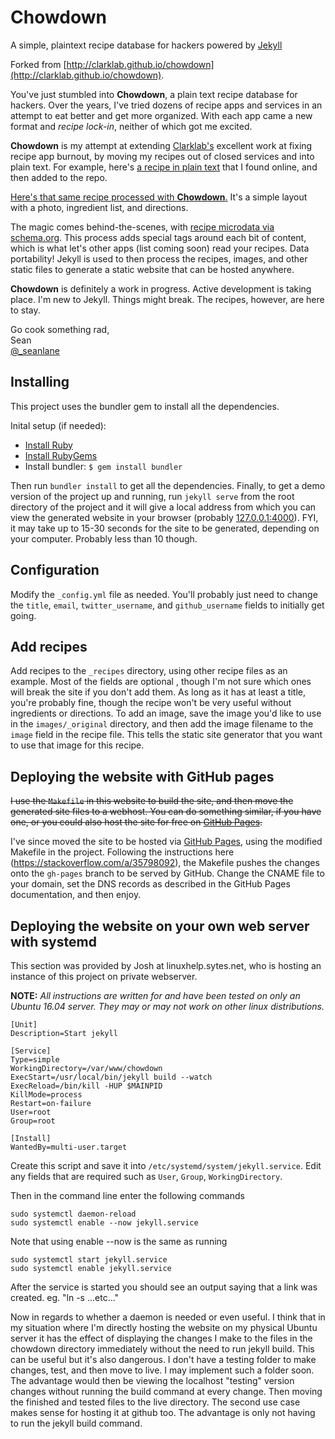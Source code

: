 # Chowdown

A simple, plaintext recipe database for hackers powered by [Jekyll](https://jekyllrb.com/)

Forked from [http://clarklab.github.io/chowdown](http://clarklab.github.io/chowdown).

You've just stumbled into **Chowdown**, a plain text recipe database for hackers. Over the years, I've tried dozens of recipe apps and services in an attempt to eat better and get more organized. With each app came a new format and <em>recipe lock-in</em>, neither of which got me excited.

**Chowdown** is my attempt at extending [Clarklab's](https://github.com/clarklab) excellent work at fixing recipe app burnout, by moving my recipes out of closed services and into plain text. For example, here's [a recipe in plain text][1] that I found online, and then added to the repo.

[Here's that same recipe processed with **Chowdown**.][2] It's a simple layout with a photo, ingredient list, and directions.

The magic comes behind-the-scenes, with [recipe microdata via schema.org][3]. This process adds special tags around each bit of content, which is what let's other apps (list coming soon) read your recipes. Data portability! Jekyll is used to then process the recipes, images, and other static files to generate a static website that can be hosted anywhere. 

**Chowdown** is definitely a work in progress. Active development is taking place. I'm new to Jekyll. Things might break. The recipes, however, are here to stay.
  
Go cook something rad,  
    Sean  
    [@\_seanlane][4]  

[1]:https://raw.githubusercontent.com/seanlane/chowdown/master/_recipes/pepperoncini-pork.md
[2]:http://recipes.lane.sh/recipes/pepperoncini-pork.html
[3]:http://schema.org/Recipe
[4]:http://twitter.com/_seanlane

## Installing

This project uses the bundler gem to install all the dependencies.

Inital setup (if needed):

* [Install Ruby](https://www.ruby-lang.org/en/documentation/installation/)
* [Install RubyGems](https://rubygems.org/pages/download)
* Install bundler: `$ gem install bundler`

Then run `bundler install` to get all the dependencies. Finally, to get a demo version of the project up and running, run `jekyll serve` from the root directory of the project and it will give a local address from which you can view the generated website in your browser (probably [127.0.0.1:4000](http://127.0.0.1:4000)). FYI, it may take up to 15-30 seconds for the site to be generated, depending on your computer. Probably less than 10 though.

## Configuration

Modify the `_config.yml` file as needed. You'll probably just need to change  the `title`, `email`, `twitter_username`, and `github_username` fields to initially get going.

## Add recipes

Add recipes to the `_recipes` directory, using other recipe files as an example. Most of the fields are optional , though I'm not sure which ones will break the site if you don't add them. As long as it has at least a title, you're probably fine, though the recipe won't be very useful without ingredients or directions. To add an image, save the image you'd like to use in the `images/_original` directory, and then add the image filename to the `image` field in the recipe file. This tells the static site generator that you want to use that image for this recipe.

## Deploying the website with GitHub pages

~~I use the `Makefile` in this website to build the site, and then move the generated site files to a webhost. You can do something similar, if you have one, or you could also host the site for free on [GitHub Pages](https://pages.github.com).~~

I've since moved the site to be hosted via [GitHub Pages](https://pages.github.com), using the modified Makefile in the project. Following the instructions here (https://stackoverflow.com/a/35798092), the Makefile pushes the changes onto the `gh-pages` branch to be served by GitHub. Change the CNAME file to your domain, set the DNS records as described in the GitHub Pages documentation, and then enjoy.

## Deploying the website on your own web server with systemd

This section was provided by Josh at linuxhelp.sytes.net, who is hosting an instance of this project on private webserver.

**NOTE:** _All instructions are written for and have been tested on only an Ubuntu 16.04 server. They may or may not work on other linux distributions._

```
[Unit]
Description=Start jekyll

[Service]
Type=simple
WorkingDirectory=/var/www/chowdown
ExecStart=/usr/local/bin/jekyll build --watch 
ExecReload=/bin/kill -HUP $MAINPID
KillMode=process
Restart=on-failure
User=root
Group=root

[Install]
WantedBy=multi-user.target
```

Create this script and save it into `/etc/systemd/system/jekyll.service`. Edit any fields that are required such as `User`, `Group`, `WorkingDirectory`.

Then in the command line enter the following commands 

```
sudo systemctl daemon-reload
sudo systemctl enable --now jekyll.service
```

Note that using enable --now is the same as running

```
sudo systemctl start jekyll.service
sudo systemctl enable jekyll.service
```

After the service is started you should see an output saying that a link was created. eg. "ln -s ...etc..."

Now in regards to whether a daemon is needed or even useful. I think that in my situation where I'm directly hosting the website on my physical Ubuntu server it has the effect of displaying the changes I make to the files in the chowdown directory immediately without the need to run jekyll build. This can be useful but it's also dangerous. I don't have a testing folder to make changes, test, and then move to live. I may implement such a folder soon. The advantage would then be viewing the localhost "testing" version changes without running the build command at every change. Then moving the finished and tested files to the live directory. The second use case makes sense for hosting it at github too. The advantage is only not having to run the jekyll build command.
